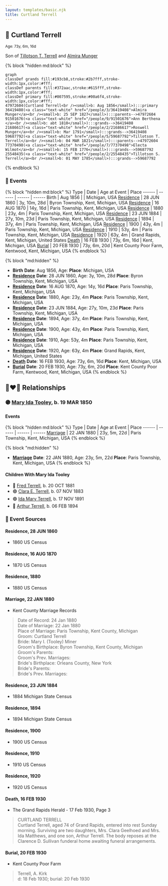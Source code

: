 ```yaml
---
layout: templates/basic.njk
title: Curtland Terrell
---
```

## 🔵 Curtland Terrell
<small>Age: 73y, 6m, 16d</small>

Son of [Tillotson T. Terrell](/people/5/59687792) and [Almira Munger](/people/3/36419408)

{% block "hidden md:block" %}
```mermaid
graph
classDef grands fill:#193cb8,stroke:#2b7fff,stroke-width:1px,color:#fff;
classDef parents fill:#372aac,stroke:#615fff,stroke-width:1px,color:#fff;
classDef primary fill:#007595,stroke:#00a6f4,stroke-width:1px,color:#fff;
47972604(Curtland Terrell<br /><small>b: Aug 1856</small>):::primary
36419408(<a class="text-white" href="/people/3/36419408">Almira Munger</a><br /><small>b: 25 SEP 1827</small>):::parents-->47972604
91501676(<a class="text-white" href="/people/9/91501676">Ann Berthena </a><br /><small>b: abt 1810</small>):::grands-->36419408
21686617(<a class="text-white" href="/people/2/21686617">Roswell Munger</a><br /><small>b: Mar 1791</small>):::grands-->36419408
59687792(<a class="text-white" href="/people/5/59687792">Tillotson T. Terrell</a><br /><small>b: 04 MAR 1821</small>):::parents-->47972604
77370498(<a class="text-white" href="/people/7/77370498">Electa Wilmot</a><br /><small>b: 15 FEB 1776</small>):::grands-->59687792
25548435(<a class="text-white" href="/people/2/25548435">Tillotson S. Terrell</a><br /><small>b: 01 MAY 1785</small>):::grands-->59687792
```
{% endblock %}

### 📆 Events

{% block "hidden md:block" %}
Type | Date | Age at Event | Place
------ | ------ | ------ | ------
Birth | Aug 1856 |  | Michigan, USA
[Residence](#event-event-0) | 28 JUN 1860 | 3y, 10m, 28d | Byron Township, Kent, Michigan, USA
[Residence](#event-event-1) | 16 AUG 1870 | 14y, 16d | Paris Township, Kent, Michigan, USA
[Residence](#event-event-2) | 1880 | 23y, 4m | Paris Township, Kent, Michigan, USA
[Residence](#event-event-3) | 23 JUN 1884 | 27y, 10m, 23d | Paris Township, Kent, Michigan, USA
[Residence](#event-event-4) | 1894 | 37y, 4m | Paris Township, Kent, Michigan, USA
[Residence](#event-event-5) | 1900 | 43y, 4m | Paris Township, Kent, Michigan, USA
[Residence](#event-event-6) | 1910 | 53y, 4m | Paris Township, Kent, Michigan, USA
[Residence](#event-event-7) | 1920 | 63y, 4m | Grand Rapids, Kent, Michigan, United States
[Death](#event-event-11) | 16 FEB 1930 | 73y, 6m, 16d | Kent, Michigan, USA
[Burial](#event-event-12) | 20 FEB 1930 | 73y, 6m, 20d | Kent County Poor Farm, Kentwood, Kent, Michigan, USA
{% endblock %}

{% block "md:hidden" %}
- **Birth**
**Date**: Aug 1856, Age:
**Place**: Michigan, USA
- **[Residence](#event-event-0)**
**Date**: 28 JUN 1860, Age: 3y, 10m, 28d
**Place**: Byron Township, Kent, Michigan, USA
- **[Residence](#event-event-1)**
**Date**: 16 AUG 1870, Age: 14y, 16d
**Place**: Paris Township, Kent, Michigan, USA
- **[Residence](#event-event-2)**
**Date**: 1880, Age: 23y, 4m
**Place**: Paris Township, Kent, Michigan, USA
- **[Residence](#event-event-3)**
**Date**: 23 JUN 1884, Age: 27y, 10m, 23d
**Place**: Paris Township, Kent, Michigan, USA
- **[Residence](#event-event-4)**
**Date**: 1894, Age: 37y, 4m
**Place**: Paris Township, Kent, Michigan, USA
- **[Residence](#event-event-5)**
**Date**: 1900, Age: 43y, 4m
**Place**: Paris Township, Kent, Michigan, USA
- **[Residence](#event-event-6)**
**Date**: 1910, Age: 53y, 4m
**Place**: Paris Township, Kent, Michigan, USA
- **[Residence](#event-event-7)**
**Date**: 1920, Age: 63y, 4m
**Place**: Grand Rapids, Kent, Michigan, United States
- **[Death](#event-event-11)**
**Date**: 16 FEB 1930, Age: 73y, 6m, 16d
**Place**: Kent, Michigan, USA
- **[Burial](#event-event-12)**
**Date**: 20 FEB 1930, Age: 73y, 6m, 20d
**Place**: Kent County Poor Farm, Kentwood, Kent, Michigan, USA
{% endblock %}

## 👩‍❤️‍👨 Relationships

### 🟣 [Mary Ida Tooley](/people/5/52009861), b. 19 MAR 1850

#### Events

{% block "hidden md:block" %}
Type | Date | Age at Event | Place
------ | ------ | ------ | ------
[Marriage](#event-family-0-event-0) | 22 JAN 1880 | 23y, 5m, 22d | Paris Township, Kent, Michigan, USA
{% endblock %}

{% block "md:hidden" %}
- **[Marriage](#event-family-0-event-0)**
**Date**: 22 JAN 1880, Age: 23y, 5m, 22d
**Place**: Paris Township, Kent, Michigan, USA
{% endblock %}

#### Children With Mary Ida Tooley
* 🔵 [Fred Terrell](/people/9/92332748), b. 20 OCT 1881
* 🟣 [Clara E. Terrell](/people/6/62490094), b. 07 NOV 1883
* 🟣 [Ida Mary Terrell](/people/7/71382896), b. 17 NOV 1891
* 🔵 [Arthur Terrell](/people/7/79436691), b. 06 FEB 1894
### 📰 Event Sources

#### <a id="event-event-0"></a> Residence, 28 JUN 1860
* 1860 US Census

#### <a id="event-event-1"></a> Residence, 16 AUG 1870
* 1870 US Census

#### <a id="event-event-2"></a> Residence, 1880
* 1880 US Census

#### <a id="event-family-0-event-0"></a> Marriage, 22 JAN 1880
* Kent County Marriage Records
>   
  > Date of Record: 24 Jan 1880  
  > Date of Marriage: 22 Jan 1880  
  > Place of Marriage: Paris Township, Kent County, Michigan  
  > Groom: Curtland Terrell  
  > Bride: Mary I. (Tooley) Miner  
  > Groom's Birthplace: Byron Township, Kent County, Michigan  
  > Groom's Parents:  
  > Groom's Prev. Marriages:  
  > Bride's Birthplace: Orleans County, New York  
  > Bride's Parents:  
  > Bride's Prev. Marriages:

#### <a id="event-event-3"></a> Residence, 23 JUN 1884
* 1884 Michigan State Census

#### <a id="event-event-4"></a> Residence, 1894
* 1894 Michigan State Census

#### <a id="event-event-5"></a> Residence, 1900
* 1900 US Census

#### <a id="event-event-6"></a> Residence, 1910
* 1910 US Census

#### <a id="event-event-7"></a> Residence, 1920
* 1920 US Census

#### <a id="event-event-11"></a> Death, 16 FEB 1930
* The Grand Rapids Herald  - 17 Feb 1930, Page 3
>   
  > CURTLAND TERRELL  
  > Curtland Terrell, aged 74 of Grand Rapids, entered into rest Sunday morning. Surviving are two daughters, Mrs. Clara Geelhoed and Mrs. Ida Matthews, and one son, Arthur Terrell. The body reposes at the Clarence D. Sullivan funderal home awaiting funeral arrangements.

#### <a id="event-event-12"></a> Burial, 20 FEB 1930
* Kent County Poor Farm
>   
  > Terrell, A. Kirk  
  > d: 18 Feb 1930; burial: 20 Feb 1930